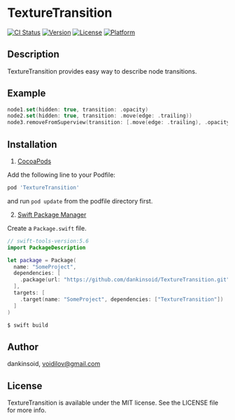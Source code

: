 # TextureTransition

[![CI Status](https://img.shields.io/travis/dankinsoid/TextureTransition.svg?style=flat)](https://travis-ci.org/dankinsoid/TextureTransition)
[![Version](https://img.shields.io/cocoapods/v/TextureTransition.svg?style=flat)](https://cocoapods.org/pods/TextureTransition)
[![License](https://img.shields.io/cocoapods/l/TextureTransition.svg?style=flat)](https://cocoapods.org/pods/TextureTransition)
[![Platform](https://img.shields.io/cocoapods/p/TextureTransition.svg?style=flat)](https://cocoapods.org/pods/TextureTransition)


## Description

TextureTransition provides easy way to describe node transitions.

## Example
```swift 
node1.set(hidden: true, transition: .opacity)
node2.set(hidden: true, transition: .move(edge: .trailing))
node3.removeFromSuperview(transition: [.move(edge: .trailing), .opacity])
```

## Installation
1.  [CocoaPods](https://cocoapods.org)

Add the following line to your Podfile:
```ruby
pod 'TextureTransition'
```
and run `pod update` from the podfile directory first.

2. [Swift Package Manager](https://github.com/apple/swift-package-manager)

Create a `Package.swift` file.
```swift
// swift-tools-version:5.6
import PackageDescription

let package = Package(
  name: "SomeProject",
  dependencies: [
    .package(url: "https://github.com/dankinsoid/TextureTransition.git", from: "1.1.1")
  ],
  targets: [
    .target(name: "SomeProject", dependencies: ["TextureTransition"])
  ]
)
```
```ruby
$ swift build
```

## Author

dankinsoid, voidilov@gmail.com

## License

TextureTransition is available under the MIT license. See the LICENSE file for more info.

